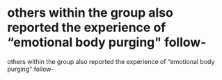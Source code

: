 # others within the group also reported the experience of “emotional body purging" follow-

others within the group also reported the experience of “emotional body purging" follow-